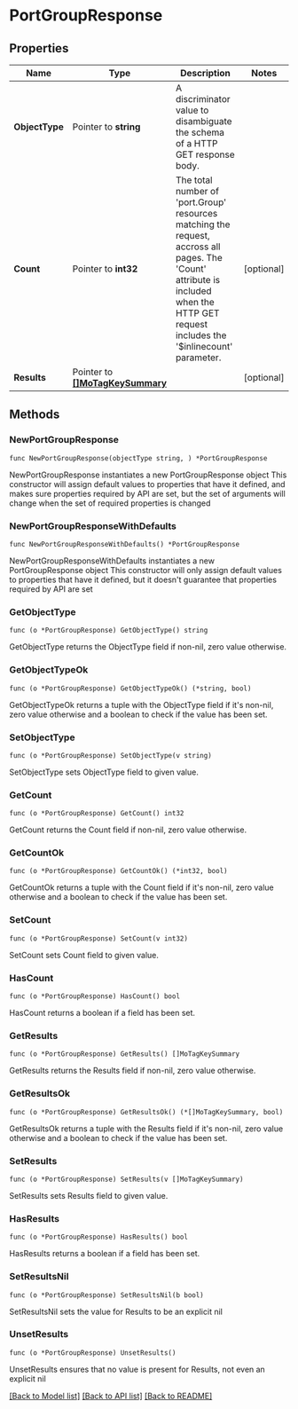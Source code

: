# PortGroupResponse

## Properties

Name | Type | Description | Notes
------------ | ------------- | ------------- | -------------
**ObjectType** | Pointer to **string** | A discriminator value to disambiguate the schema of a HTTP GET response body. | 
**Count** | Pointer to **int32** | The total number of &#39;port.Group&#39; resources matching the request, accross all pages. The &#39;Count&#39; attribute is included when the HTTP GET request includes the &#39;$inlinecount&#39; parameter. | [optional] 
**Results** | Pointer to [**[]MoTagKeySummary**](mo.TagKeySummary.md) |  | [optional] 

## Methods

### NewPortGroupResponse

`func NewPortGroupResponse(objectType string, ) *PortGroupResponse`

NewPortGroupResponse instantiates a new PortGroupResponse object
This constructor will assign default values to properties that have it defined,
and makes sure properties required by API are set, but the set of arguments
will change when the set of required properties is changed

### NewPortGroupResponseWithDefaults

`func NewPortGroupResponseWithDefaults() *PortGroupResponse`

NewPortGroupResponseWithDefaults instantiates a new PortGroupResponse object
This constructor will only assign default values to properties that have it defined,
but it doesn't guarantee that properties required by API are set

### GetObjectType

`func (o *PortGroupResponse) GetObjectType() string`

GetObjectType returns the ObjectType field if non-nil, zero value otherwise.

### GetObjectTypeOk

`func (o *PortGroupResponse) GetObjectTypeOk() (*string, bool)`

GetObjectTypeOk returns a tuple with the ObjectType field if it's non-nil, zero value otherwise
and a boolean to check if the value has been set.

### SetObjectType

`func (o *PortGroupResponse) SetObjectType(v string)`

SetObjectType sets ObjectType field to given value.


### GetCount

`func (o *PortGroupResponse) GetCount() int32`

GetCount returns the Count field if non-nil, zero value otherwise.

### GetCountOk

`func (o *PortGroupResponse) GetCountOk() (*int32, bool)`

GetCountOk returns a tuple with the Count field if it's non-nil, zero value otherwise
and a boolean to check if the value has been set.

### SetCount

`func (o *PortGroupResponse) SetCount(v int32)`

SetCount sets Count field to given value.

### HasCount

`func (o *PortGroupResponse) HasCount() bool`

HasCount returns a boolean if a field has been set.

### GetResults

`func (o *PortGroupResponse) GetResults() []MoTagKeySummary`

GetResults returns the Results field if non-nil, zero value otherwise.

### GetResultsOk

`func (o *PortGroupResponse) GetResultsOk() (*[]MoTagKeySummary, bool)`

GetResultsOk returns a tuple with the Results field if it's non-nil, zero value otherwise
and a boolean to check if the value has been set.

### SetResults

`func (o *PortGroupResponse) SetResults(v []MoTagKeySummary)`

SetResults sets Results field to given value.

### HasResults

`func (o *PortGroupResponse) HasResults() bool`

HasResults returns a boolean if a field has been set.

### SetResultsNil

`func (o *PortGroupResponse) SetResultsNil(b bool)`

 SetResultsNil sets the value for Results to be an explicit nil

### UnsetResults
`func (o *PortGroupResponse) UnsetResults()`

UnsetResults ensures that no value is present for Results, not even an explicit nil

[[Back to Model list]](../README.md#documentation-for-models) [[Back to API list]](../README.md#documentation-for-api-endpoints) [[Back to README]](../README.md)


